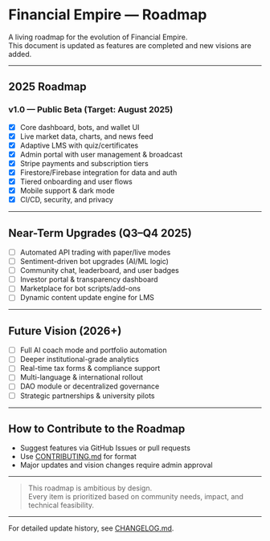 # Financial Empire — Roadmap

A living roadmap for the evolution of Financial Empire.  
This document is updated as features are completed and new visions are added.

---

## 2025 Roadmap

### v1.0 — Public Beta (Target: August 2025)
- [x] Core dashboard, bots, and wallet UI
- [x] Live market data, charts, and news feed
- [x] Adaptive LMS with quiz/certificates
- [x] Admin portal with user management & broadcast
- [x] Stripe payments and subscription tiers
- [x] Firestore/Firebase integration for data and auth
- [x] Tiered onboarding and user flows
- [x] Mobile support & dark mode
- [x] CI/CD, security, and privacy

---

## Near-Term Upgrades (Q3–Q4 2025)
- [ ] Automated API trading with paper/live modes
- [ ] Sentiment-driven bot upgrades (AI/ML logic)
- [ ] Community chat, leaderboard, and user badges
- [ ] Investor portal & transparency dashboard
- [ ] Marketplace for bot scripts/add-ons
- [ ] Dynamic content update engine for LMS

---

## Future Vision (2026+)
- [ ] Full AI coach mode and portfolio automation
- [ ] Deeper institutional-grade analytics
- [ ] Real-time tax forms & compliance support
- [ ] Multi-language & international rollout
- [ ] DAO module or decentralized governance
- [ ] Strategic partnerships & university pilots

---

## How to Contribute to the Roadmap

- Suggest features via GitHub Issues or pull requests
- Use [CONTRIBUTING.md](./CONTRIBUTING.md) for format
- Major updates and vision changes require admin approval

---

> This roadmap is ambitious by design.  
> Every item is prioritized based on community needs, impact, and technical feasibility.

---

For detailed update history, see [CHANGELOG.md](./CHANGELOG.md).
